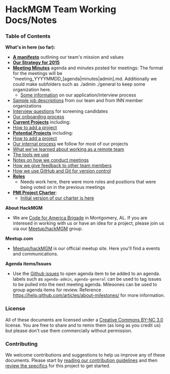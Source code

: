 # HackMGM Team Working Docs/Notes

### Table of Contents

**What's in here (so far):**

-  **[A manifesto](manifesto.md)** outlining our team's mission and values
-  **[Our Strategy for 2015](/strategy/2015.md)**
-  **[Meeting Minutes](/meetings)** agenda and minutes posted for meetings:
     The format for the meetings will be "meeting_YYYYMMDD_[agenda|minutes|admin].md.
     Additionally we could make subfolders such as ./admin ./general to keep some organization here.
    - [Some information](/staffing/hiring/application-process.md) on our application/interview process
  - [Sample job descriptions](/staffing/job-postings/readme.md) from our team and from INN member organizations
  - [Interview questions](/staffing/hiring/interview-questions.md) for screening candidates
  - [Our onboarding process](/staffing/onboarding)
-  **[Current Projects](/projects)** including:
  - [How to add a project](/projects/howtoadd.md)
-  **[Potential Projects](/projects_pending)** including:
  - [How to add a project](/projects_pending/howtoadd.md)
  - [Our internal process](/how-we-work/process.md) we follow for most of our projects
  - [What we've learned about working as a remote team](/how-we-work/remote-work.md)
  - [The tools we use](/how-we-work/tools.md)
  - [Notes on how we conduct meetings](/how-we-work/meetings.md)
  - [How we give feedback to other team members](/how-we-work/feedback.md)
  - [How we use GitHub and Git for version control](/how-we-work/version-control.md)
- **[Roles](/roles)**
  - Needs work here, there were more roles and positions that were being voted on in the previous meetings 
- **[PMI Project Charter](/pmi_project_charter)**:
  - [Initial version of our charter is here](/pmi_project_charter/project_charter_hackMGM_PMI.docx)

**About HackMGM**
- We are [Code for America Brigade](http://brigade.codeforamerica.org/brigade/) in Montgomery, AL. If you are
  interesed in working with us or have an idea for a project, please join us via our [Meetup/hackMGM](https://meetup.com/hackMGM) group.

**Meetup.com** 
- [Meetup/hackMGM](https://meetup.com/hackMGM) is our official meetup site. Here you'll find a events and communications.

**Agenda items/Issues**
- Use the [Github issues](https://github.com/HackMGM/hackmgm-notes/issues) to open agenda item to be added to an agenda.
  labels such as `agenda-admin`, `agenda-general` can be used to tag issues to be pulled into the next meeting agenda.
  Milesones can be used to group agenda items for review. Reference https://help.github.com/articles/about-milestones/
  for more information.

### License

All of these documents are licensed under a [Creative Commons BY-NC 3.0](http://creativecommons.org/licenses/by-nc/3.0/) license. You are free to share and to remix them (as long as you credit us) but please don't use them commercially without permission.

### Contributing

We welcome contributions and suggestions to help us improve any of these documents. Please start by [reading our contribution guidelines](/how-to-work-with-us/contributing.md) and then [review the specifics](contributing.md) for this project to get started.


